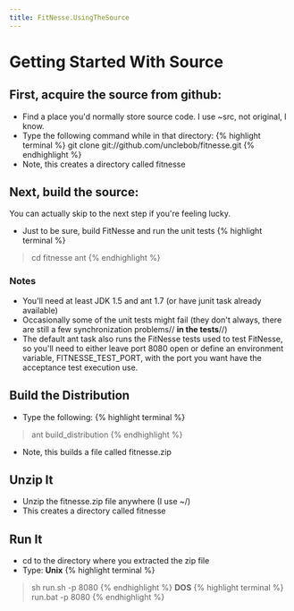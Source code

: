 ```yaml
---
title: FitNesse.UsingTheSource
---
```

# Getting Started With Source

## First, acquire the source from github:
* Find a place you'd normally store source code. I use ~src, not original, I know.
* Type the following command while in that directory:
{% highlight terminal %}
git clone git://github.com/unclebob/fitnesse.git
{% endhighlight %}
* Note, this creates a directory called fitnesse

## Next, build the source:
You can actually skip to the next step if you're feeling lucky.
* Just to be sure, build FitNesse and run the unit tests
{% highlight terminal %}
> cd fitnesse
> ant
{% endhighlight %}
### Notes
* You'll need at least JDK 1.5 and ant 1.7 (or have junit task already available)
* Occasionally some of the unit tests might fail (they don't always, there are still a few synchronization problems// **in the tests**//)
* The default ant task also runs the FitNesse tests used to test FitNesse, so you'll need to either leave port 8080 open or define an environment variable, FITNESSE_TEST_PORT, with the port you want have the acceptance test execution use.

## Build the Distribution
* Type the following:
{% highlight terminal %}
> ant build_distribution
{% endhighlight %}
* Note, this builds a file called fitnesse<date>.zip

## Unzip It
* Unzip the fitnesse<date>.zip file anywhere (I use ~/)
* This creates a directory called fitnesse

## Run It
* cd to the directory where you extracted the zip file
* Type:
**Unix**
{% highlight terminal %}
> sh run.sh -p 8080
{% endhighlight %}
**DOS**
{% highlight terminal %}
> run.bat -p 8080
{% endhighlight %}
